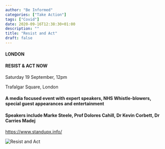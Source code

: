 ```yaml
---
author: "Be Informed"
categories: ["Take Action"]
tags: ["Covid"]
date: 2020-09-16T12:38:30+01:00
description: ""
title: "Resist and Act"
draft: false
---
```


#### LONDON

#### RESIST & ACT NOW 

Saturday 19 September, 12pm

Trafalgar Square, London

#### A media focused event with expert speakers, NHS Whistle-blowers, special guest appearances and entertainment

#### Speakers include Marke Steele, Prof Dolores Cahill, Dr Kevin Corbett, Dr Carries Madej

https://www.standupx.info/

![Resist and Act](../ims/resistandact.jpg) 